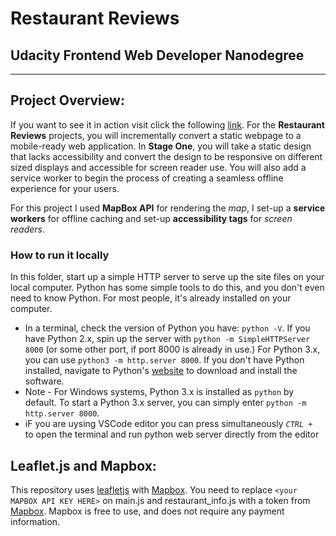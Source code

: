 #  Restaurant Reviews
## Udacity Frontend Web Developer Nanodegree
---


## Project Overview: 

If you want to see it in action visit click the following [link](https://mattyleo.github.io/restaurant-review/).
For the **Restaurant Reviews** projects, you will incrementally convert a static webpage to a mobile-ready web application. In **Stage One**, you will take a static design that lacks accessibility and convert the design to be responsive on different sized displays and accessible for screen reader use. You will also add a service worker to begin the process of creating a seamless offline experience for your users.

For this project I used **MapBox API** for rendering the _map_, I set-up a **service workers** for offline caching and set-up **accessibility tags** for _screen readers_.

### How to run it locally

In this folder, start up a simple HTTP server to serve up the site files on your local computer. Python has some simple tools to do this, and you don't even need to know Python. For most people, it's already installed on your computer.

* In a terminal, check the version of Python you have: `python -V`. If you have Python 2.x, spin up the server with `python -m SimpleHTTPServer 8000` (or some other port, if port 8000 is already in use.) For Python 3.x, you can use `python3 -m http.server 8000`. If you don't have Python installed, navigate to Python's [website](https://www.python.org/) to download and install the software.
* Note -  For Windows systems, Python 3.x is installed as `python` by default. To start a Python 3.x server, you can simply enter `python -m http.server 8000`.
* iF you are uysing VSCode editor you can press simultaneously _`CTRL + `_ to open the terminal and run python web server directly from the editor


## Leaflet.js and Mapbox:

This repository uses [leafletjs](https://leafletjs.com/) with [Mapbox](https://www.mapbox.com/). You need to replace `<your MAPBOX API KEY HERE>` on main.js and restaurant_info.js with a token from [Mapbox](https://www.mapbox.com/). Mapbox is free to use, and does not require any payment information.
